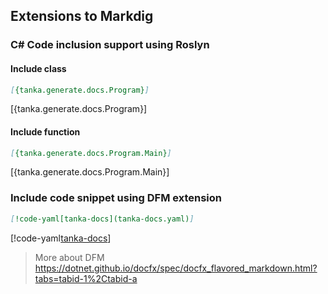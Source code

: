 ## Extensions to Markdig

### C# Code inclusion support using Roslyn

#### Include class

```markdown
[{tanka.generate.docs.Program}]
```

[{tanka.generate.docs.Program}]

#### Include function

```markdown
[{tanka.generate.docs.Program.Main}]
```

[{tanka.generate.docs.Program.Main}]


### Include code snippet using DFM extension

```markdown
[!code-yaml[tanka-docs](tanka-docs.yaml)]
```

[!code-yaml[tanka-docs](tanka-docs.yaml)]

> More about DFM https://dotnet.github.io/docfx/spec/docfx_flavored_markdown.html?tabs=tabid-1%2Ctabid-a